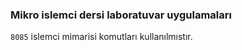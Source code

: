 ### Mikro islemci dersi laboratuvar uygulamaları

`8085` islemci mimarisi komutları kullanılmıstır.
